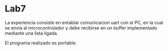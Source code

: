 # Lab7

La experiencia consiste en entablar comunicacion uart con el PC, en la cual se
envia al microcontrolador y debe recibirse en un buffer implementado mediante
una lista ligada.

El programa realizado es portable.
